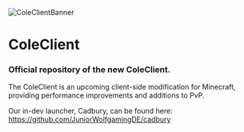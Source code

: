 ![ColeClientBanner](https://lolcatz.de/cc_assets/github/ColeClientBanner.png)
# ColeClient
### Official repository of the new ColeClient.
The ColeClient is an upcoming client-side modification for Minecraft, providing performance improvements and additions to PvP.

Our in-dev launcher, Cadbury, can be found here: https://github.com/JuniorWolfgamingDE/cadbury 
